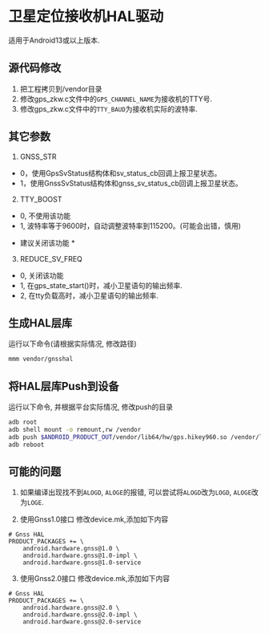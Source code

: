 # 卫星定位接收机HAL驱动

适用于Android13或以上版本.

## 源代码修改

1. 把工程拷贝到/vendor目录
2. 修改gps_zkw.c文件中的`GPS_CHANNEL_NAME`为接收机的TTY号.
3. 修改gps_zkw.c文件中的`TTY_BAUD`为接收机实际的波特率.

## 其它参数
1. GNSS_STR 
- 0，使用GpsSvStatus结构体和sv_status_cb回调上报卫星状态。
- 1，使用GnssSvStatus结构体和gnss_sv_status_cb回调上报卫星状态。
2. TTY_BOOST
- 0, 不使用该功能
- 1, 波特率等于9600时，自动调整波特率到115200。(可能会出错，慎用)
* 建议关闭该功能 *
3. REDUCE_SV_FREQ
- 0, 关闭该功能
- 1, 在gps_state_start()时，减小卫星语句的输出频率. 
- 2, 在tty负载高时，减小卫星语句的输出频率. 

## 生成HAL层库

运行以下命令(请根据实际情况, 修改路径)

```bash
mmm vendor/gnsshal
```

## 将HAL层库Push到设备

运行以下命令, 并根据平台实际情况, 修改push的目录

```bash
adb root
adb shell mount -o remount,rw /vendor
adb push $ANDROID_PRODUCT_OUT/vendor/lib64/hw/gps.hikey960.so /vendor/lib64/hw/
adb reboot
```

## 可能的问题

1. 如果编译出现找不到`ALOGD`, `ALOGE`的报错, 可以尝试将`ALOGD`改为`LOGD`, `ALOGE`改为`LOGE`.

2. 使用Gnss1.0接口
修改device.mk,添加如下内容
```
# Gnss HAL
PRODUCT_PACKAGES += \
	android.hardware.gnss@1.0 \
	android.hardware.gnss@1.0-impl \
	android.hardware.gnss@1.0-service
```

3. 使用Gnss2.0接口
修改device.mk,添加如下内容
```
# Gnss HAL
PRODUCT_PACKAGES += \
	android.hardware.gnss@2.0 \
	android.hardware.gnss@2.0-impl \
	android.hardware.gnss@2.0-service
```
